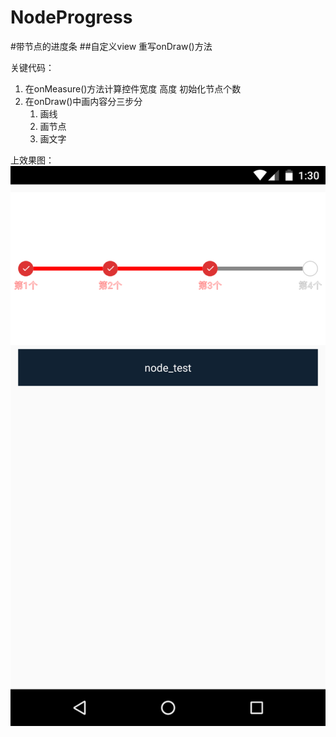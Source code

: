 # NodeProgress
#带节点的进度条
##自定义view 重写onDraw()方法

关键代码：
1. 在onMeasure()方法计算控件宽度 高度 初始化节点个数
2. 在onDraw()中画内容分三步分
   1. 画线    
   2. 画节点
   3. 画文字

上效果图：
![0](img/0.png)

